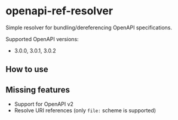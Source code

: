 # openapi-ref-resolver

Simple resolver for bundling/dereferencing OpenAPI specifications.

Supported OpenAPI versions:
- 3.0.0, 3.0.1, 3.0.2

## How to use

## Missing features

- Support for OpenAPI v2
- Resolve URI references (only `file:` scheme is supported)
